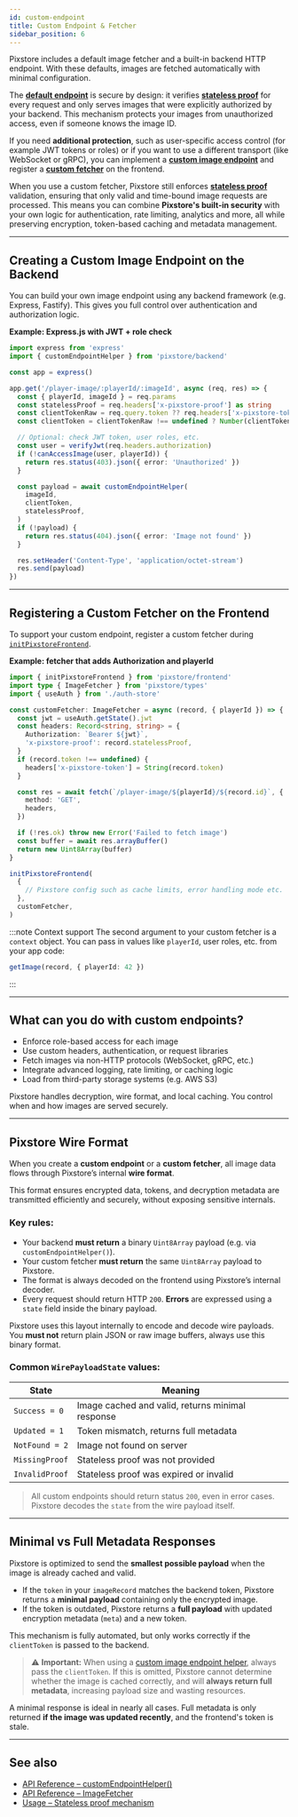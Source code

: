 ```yaml
---
id: custom-endpoint
title: Custom Endpoint & Fetcher
sidebar_position: 6
---
```


Pixstore includes a default image fetcher and a built-in backend HTTP endpoint.
With these defaults, images are fetched automatically with minimal configuration.

The [**default endpoint**](/docs/usage/default-endpoint) is secure by design: it verifies [**stateless proof**](/docs/usage/integration#stateless-proof-mechanism) for every request and only serves images that were explicitly authorized by your backend.
This mechanism protects your images from unauthorized access, even if someone knows the image ID.

If you need **additional protection**, such as user-specific access control (for example JWT tokens or roles) or if you want to use a different transport (like WebSocket or gRPC),
you can implement a [**custom image endpoint**](/docs/api-reference/backend/custom-endpoint#customendpointhelper) and register a [**custom fetcher**](/docs/api-reference/types#imagefetcher) on the frontend.

When you use a custom fetcher, Pixstore still enforces [**stateless proof**](/docs/usage/integration#stateless-proof-mechanism) validation,
ensuring that only valid and time-bound image requests are processed.
This means you can combine **Pixstore's built-in security** with your own logic for authentication, rate limiting, analytics and more, all while preserving encryption, token-based caching and metadata management.

---

## Creating a Custom Image Endpoint on the Backend

You can build your own image endpoint using any backend framework (e.g. Express, Fastify).
This gives you full control over authentication and authorization logic.

**Example: Express.js with JWT + role check**

```ts
import express from 'express'
import { customEndpointHelper } from 'pixstore/backend'

const app = express()

app.get('/player-image/:playerId/:imageId', async (req, res) => {
  const { playerId, imageId } = req.params
  const statelessProof = req.headers['x-pixstore-proof'] as string
  const clientTokenRaw = req.query.token ?? req.headers['x-pixstore-token']
  const clientToken = clientTokenRaw !== undefined ? Number(clientTokenRaw) : 0

  // Optional: check JWT token, user roles, etc.
  const user = verifyJwt(req.headers.authorization)
  if (!canAccessImage(user, playerId)) {
    return res.status(403).json({ error: 'Unauthorized' })
  }

  const payload = await customEndpointHelper(
    imageId,
    clientToken,
    statelessProof,
  )
  if (!payload) {
    return res.status(404).json({ error: 'Image not found' })
  }

  res.setHeader('Content-Type', 'application/octet-stream')
  res.send(payload)
})
```

---

## Registering a Custom Fetcher on the Frontend

To support your custom endpoint, register a custom fetcher during [`initPixstoreFrontend`](/docs/api-reference/frontend/initialization#initpixstorefrontend).

**Example: fetcher that adds Authorization and playerId**

```ts
import { initPixstoreFrontend } from 'pixstore/frontend'
import type { ImageFetcher } from 'pixstore/types'
import { useAuth } from './auth-store'

const customFetcher: ImageFetcher = async (record, { playerId }) => {
  const jwt = useAuth.getState().jwt
  const headers: Record<string, string> = {
    Authorization: `Bearer ${jwt}`,
    'x-pixstore-proof': record.statelessProof,
  }
  if (record.token !== undefined) {
    headers['x-pixstore-token'] = String(record.token)
  }

  const res = await fetch(`/player-image/${playerId}/${record.id}`, {
    method: 'GET',
    headers,
  })

  if (!res.ok) throw new Error('Failed to fetch image')
  const buffer = await res.arrayBuffer()
  return new Uint8Array(buffer)
}

initPixstoreFrontend(
  {
    // Pixstore config such as cache limits, error handling mode etc.
  },
  customFetcher,
)
```

:::note Context support
The second argument to your custom fetcher is a `context` object.
You can pass in values like `playerId`, user roles, etc. from your app code:

```ts
getImage(record, { playerId: 42 })
```

:::

---

## What can you do with custom endpoints?

- Enforce role-based access for each image
- Use custom headers, authentication, or request libraries
- Fetch images via non-HTTP protocols (WebSocket, gRPC, etc.)
- Integrate advanced logging, rate limiting, or caching logic
- Load from third-party storage systems (e.g. AWS S3)

Pixstore handles decryption, wire format, and local caching.
You control when and how images are served securely.

---

## Pixstore Wire Format

When you create a **custom endpoint** or a **custom fetcher**, all image data flows through Pixstore’s internal **wire format**.

This format ensures encrypted data, tokens, and decryption metadata are transmitted efficiently and securely, without exposing sensitive internals.

### Key rules:

- Your backend **must return** a binary `Uint8Array` payload (e.g. via `customEndpointHelper()`).
- Your custom fetcher **must return** the same `Uint8Array` payload to Pixstore.
- The format is always decoded on the frontend using Pixstore’s internal decoder.
- Every request should return HTTP `200`. **Errors** are expressed using a `state` field inside the binary payload.

Pixstore uses this layout internally to encode and decode wire payloads. You **must not** return plain JSON or raw image buffers, always use this binary format.

### Common `WirePayloadState` values:

| State          | Meaning                                          |
| -------------- | ------------------------------------------------ |
| `Success = 0`  | Image cached and valid, returns minimal response |
| `Updated = 1`  | Token mismatch, returns full metadata            |
| `NotFound = 2` | Image not found on server                        |
| `MissingProof` | Stateless proof was not provided                 |
| `InvalidProof` | Stateless proof was expired or invalid           |

> All custom endpoints should return status `200`, even in error cases. Pixstore decodes the `state` from the wire payload itself.

---

## Minimal vs Full Metadata Responses

Pixstore is optimized to send the **smallest possible payload** when the image is already cached and valid.

- If the `token` in your `imageRecord` matches the backend token, Pixstore returns a **minimal payload** containing only the encrypted image.
- If the token is outdated, Pixstore returns a **full payload** with updated encryption metadata (`meta`) and a new token.

This mechanism is fully automated, but only works correctly if the `clientToken` is passed to the backend.

> ⚠️ **Important:** When using a [custom image endpoint helper](/docs/api-reference/backend/custom-endpoint#customendpointhelper), always pass the `clientToken`.
> If this is omitted, Pixstore cannot determine whether the image is cached correctly, and will **always return full metadata**, increasing payload size and wasting resources.

A minimal response is ideal in nearly all cases.
Full metadata is only returned **if the image was updated recently**, and the frontend's token is stale.

---

## See also

- [API Reference – customEndpointHelper()](/docs/api-reference/backend/custom-endpoint)
- [API Reference – ImageFetcher](/docs/api-reference/types#imagefetcher)
- [Usage – Stateless proof mechanism](/docs/usage/integration#stateless-proof-mechanism)
